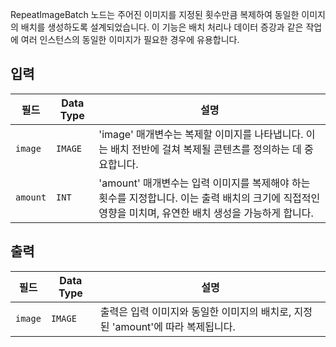 
RepeatImageBatch 노드는 주어진 이미지를 지정된 횟수만큼 복제하여 동일한 이미지의 배치를 생성하도록 설계되었습니다. 이 기능은 배치 처리나 데이터 증강과 같은 작업에 여러 인스턴스의 동일한 이미지가 필요한 경우에 유용합니다.

## 입력

| 필드   | Data Type | 설명                                                                 |
|---------|-------------|-----------------------------------------------------------------------------|
| `image` | `IMAGE`     | 'image' 매개변수는 복제할 이미지를 나타냅니다. 이는 배치 전반에 걸쳐 복제될 콘텐츠를 정의하는 데 중요합니다. |
| `amount`| `INT`       | 'amount' 매개변수는 입력 이미지를 복제해야 하는 횟수를 지정합니다. 이는 출력 배치의 크기에 직접적인 영향을 미치며, 유연한 배치 생성을 가능하게 합니다. |

## 출력

| 필드 | Data Type | 설명                                                              |
|-------|-------------|--------------------------------------------------------------------------|
| `image`| `IMAGE`     | 출력은 입력 이미지와 동일한 이미지의 배치로, 지정된 'amount'에 따라 복제됩니다. |

